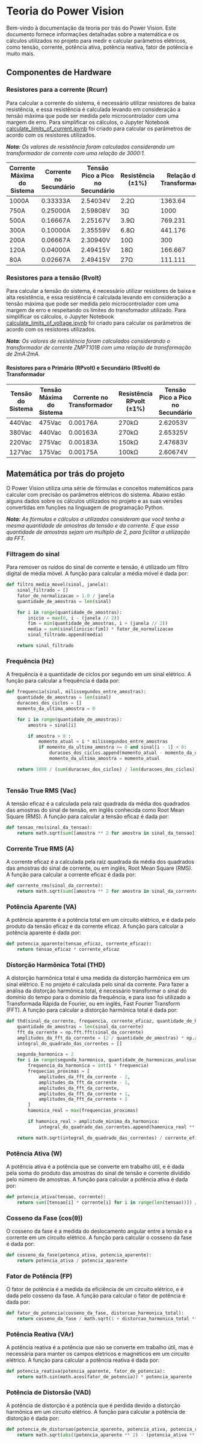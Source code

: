 # Teoria do Power Vision

Bem-vindo à documentação da teoria por trás do Power Vision. Este documento fornece informações detalhadas sobre a matemática e os cálculos utilizados no projeto para medir e calcular parâmetros elétricos, como tensão, corrente, potência ativa, potência reativa, fator de potência e muito mais.



## Componentes de Hardware

### Resistores para a corrente (Rcurr)

Para calcular a corrente do sistema, é necessário utilizar resistores de baixa resistência, e essa resistência é calculada levando em consideração a tensão máxima que pode ser medida pelo microcontrolador com uma margem de erro. Para simplificar os cálculos, o Jupyter Notebook [calculate_limits_of_current.ipynb](./calculate_limits_of_current.ipynb) foi criado para calcular os parâmetros de acordo com os resistores utilizados.

_**Nota:** Os valores de resistência foram calculados considerando um transformador de corrente com uma relação de 3000:1._

| Corrente Máxima do Sistema | Corrente no Secundário | Tensão Pico a Pico no Secundário | Resistência (±1%) | Relação da Transformação |
| --- | --- | --- | --- | --- |
| 1000A | 0.33333A | 2.54034V | 2.2Ω | 1363.64 |
| 750A  | 0.25000A | 2.59808V | 3Ω   | 1000    |
| 500A  | 0.16667A | 2.25167V | 3.9Ω | 769.231 |
| 300A  | 0.10000A | 2.35559V | 6.8Ω | 441.176 |
| 200A  | 0.06667A | 2.30940V | 10Ω  | 300     |
| 120A  | 0.04000A | 2.49415V | 18Ω  | 166.667 |
| 80A   | 0.02667A | 2.49415V | 27Ω  | 111.111 |



### Resistores para a tensão (Rvolt)

Para calcular a tensão do sistema, é necessário utilizar resistores de baixa e alta resistência, e essa resistência é calculada levando em consideração a tensão máxima que pode ser medida pelo microcontrolador com uma margem de erro e respeitando os limites do transfomador utilizado. Para simplificar os cálculos, o Jupyter Notebook [calculate_limits_of_voltage.ipynb](./calculate_limits_of_voltage.ipynb) foi criado para calcular os parâmetros de acordo com os resistores utilizados.

_**Nota:** Os valores de resistência foram calculados considerando o transformador de corrente ZMPT101B com uma relação de transformação de 2mA:2mA._

#### Resistores para o Primário (RPvolt) e Secundário (RSvolt) do Transformador

| Tensão do Sistema | Tensão Máxima do Sistema | Corrente no Transformador | Resistência RPvolt (±1%) | Tensão Pico a Pico no Secundário | Resistência RSvolt (±1%) | Relação da Transformação |
| --- | --- | --- | --- | --- | --- | --- |
| 440Vac | 475Vac | 0.00176A | 270kΩ | 2.62053V | 430Ω | 627.907 |
| 380Vac | 440Vac | 0.00163A | 270kΩ | 2.65325V | 470Ω | 574.468 |
| 220Vac | 275Vac | 0.00183A | 150kΩ | 2.47683V | 390Ω | 384.615 |
| 127Vac | 175Vac | 0.00175A | 100kΩ | 2.60674V | 430Ω | 232.558 |



## Matemática por trás do projeto

O Power Vision utiliza uma série de fórmulas e conceitos matemáticos para calcular com precisão os parâmetros elétricos do sistema. Abaixo estão alguns dados sobre os cálculos utilizados no projeto e as suas versões convertidas em funções na linguagem de programação Python.

_**Nota:** As fórmulas e cálculos a utilizados consideram que você tenha a mesma quantidade de amostras da tensão e da corrente. E que essa quantidade de amostras sejam um multiplo de 2, para ficilitar a utilização da FFT._



### Filtragem do sinal

Para remover os ruídos do sinal de corrente e tensão, é utilizado um filtro digital de média móvel. A função para calcular a média móvel é dada por:

```python
def filtro_media_movel(sinal, janela):
    sinal_filtrado = []
    fator_de_normalizacao = 1.0 / janela
    quantidade_de_amostras = len(sinal)

    for i in range(quantidade_de_amostras):
        inicio = max(0, i - (janela // 2))
        fim = min(quantidade_de_amostras, i + (janela // 2))
        media = sum(sinal[inicio:fim]) * fator_de_normalizacao
        sinal_filtrado.append(media)

    return sinal_filtrado
```



### Frequência (Hz)

A frequência é a quantidade de ciclos por segundo em um sinal elétrico. A função para calcular a frequência é dada por:

```python
def frequencia(sinal, milissegundos_entre_amostras):
    quantidade_de_amostras = len(sinal)
    duracoes_dos_ciclos = []
    momento_da_ultima_amostra = 0

    for i in range(quantidade_de_amostras):
        amostra = sinal[i]

        if amostra > 0 :
            momento_atual = i * milissegundos_entre_amostras
            if momento_da_ultima_amostra >= 0 and sinal[i - 1] < 0:
                duracoes_dos_ciclos.append(momento_atual - momento_da_ultima_amostra)
                momento_da_ultima_amostra = momento_atual

    return 1000 / (sum(duracoes_dos_ciclos) / len(duracoes_dos_ciclos))
    
```



### Tensão True RMS (Vac)

A tensão eficaz é a calculada pela raiz quadrada da média dos quadrados das amostras do sinal de tensão, em inglês conhecida como Root Mean Square (RMS). A função para calcular a tensão eficaz é dada por:

```python
def tensao_rms(sinal_da_tensao):
    return math.sqrt(sum([amostra ** 2 for amostra in sinal_da_tensao]) / len(sinal_da_tensao))
```



### Corrente True RMS (A)

A corrente eficaz é a calculada pela raiz quadrada da média dos quadrados das amostras do sinal de corrente, ou em inglês, Root Mean Square (RMS). A função para calcular a corrente eficaz é dada por:

```python
def corrente_rms(sinal_da_corrente):
    return math.sqrt(sum([amostra ** 2 for amostra in sinal_da_corrente]) / len(sinal_da_corrente))
```



### Potência Aparente (VA)

A potência aparente é a potência total em um circuito elétrico, e é dada pelo produto da tensão eficaz e da corrente eficaz. A função para calcular a potência aparente é dada por:

```python
def potencia_aparente(tensao_eficaz, corrente_eficaz):
    return tensao_eficaz * corrente_eficaz
```



### Distorção Harmônica Total (THD)

A distorção harmônica total é uma medida da distorção harmônica em um sinal elétrico. E no projeto é calculada pelo sinal da corrente. Para fazer a análisa da distorção harmônica total, é necessário transformar o sinal do domínio do tempo para o domínio da frequência, e para isso foi utilizado a Transformada Rápida de Fourier, ou em inglês, Fast Fourier Transform (FFT). A função para calcular a distorção harmônica total é dada por:

```python
def thd(sinal_da_corrente, frequencia, corrente_eficaz, quantidade_de_harmonicas_analisadas, amplitude_minima_da_harmonica):
    quantidade_de_amostras = len(sinal_da_corrente)
    fft_da_corrente = np.fft.fft(sinal_da_corrente)
    amplitudes_da_fft_da_corrente = (2 / quantidade_de_amostras) * np.abs(fft_da_corrente)
    integral_do_quadrado_das_correntes = []

    segunda_harmonica = 2
    for i in range(segunda_harmonica, quantidade_de_harmonicas_analisadas + 2):
        frequencia_da_harmonica = int(i * frequencia)
        frequecias_proximas = [
            amplitudes_da_fft_da_corrente - 2,
            amplitudes_da_fft_da_corrente - 1,
            amplitudes_da_fft_da_corrente,
            amplitudes_da_fft_da_corrente + 1,
            amplitudes_da_fft_da_corrente + 2
        ]
        hamonica_real = max(frequencias_proximas)

        if hamonica_real > amplitude_minima_da_harmonica:
            integral_do_quadrado_das_correntes.append(hamonica_real ** 2)

    return math.sqrt(integral_do_quadrado_das_correntes) / corrente_eficaz
```



### Potência Ativa (W)

A potência ativa é a potência que se converte em trabalho útil, e é dada pela soma do produto das amostras do sinal de tensão e corrente dividido pelo número de amostras. A função para calcular a potência ativa é dada por:

```python
def potencia_ativa(tensao, corrente):
    return sum([tensao[i] * corrente[i] for i in range(len(tensao))]) / len(tensao)
```



### Cosseno da Fase (cos(θ))

O cosseno da fase é a medida do deslocamento angular entre a tensão e a corrente em um circuito elétrico. A função para calcular o cosseno da fase é dada por:

```python
def cosseno_da_fase(potenca_ativa, potencia_aparente):
    return potencia_ativa / potencia_aparente
```



### Fator de Potência (FP)

O fator de potência é a medida da eficiência de um circuito elétrico, e é dada pelo cosseno da fase. A função para calcular o fator de potência é dada por:

```python
def fator_de_potencia(cosseno_da_fase, distorcao_harmonica_total):
    return cosseno_da_fase / math.sqrt(1 + distorcao_harmonica_total ** 2)
```



### Potência Reativa (VAr)

A potência reativa é a potência que não se converte em trabalho útil, mas é necessária para manter os campos eletricos e magnéticos em um circuito elétrico. A função para calcular a potência reativa é dada por:

```python
def potencia_reativa(potencia_aparente, fator_de_potencia):
    return math.sin(math.acos(fator_de_potencia)) * potencia_aparente
```



### Potência de Distorsão (VAD)

A potência de distorção é a potência que é perdida devido a distorção harmônica em um circuito elétrico. A função para calcular a potência de distorção é dada por:

```python
def potencia_de_distorsao(potencia_aparente, potencia_ativa, potencia_reativa):
    return math.sqrt(abs((potencia_aparente ** 2) - (potencia_ativa ** 2) - (potencia_reativa ** 2)))
```